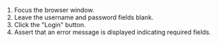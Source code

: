 1. Focus the browser window.
2. Leave the username and password fields blank.
3. Click the "Login" button.
4. Assert that an error message is displayed indicating required fields.